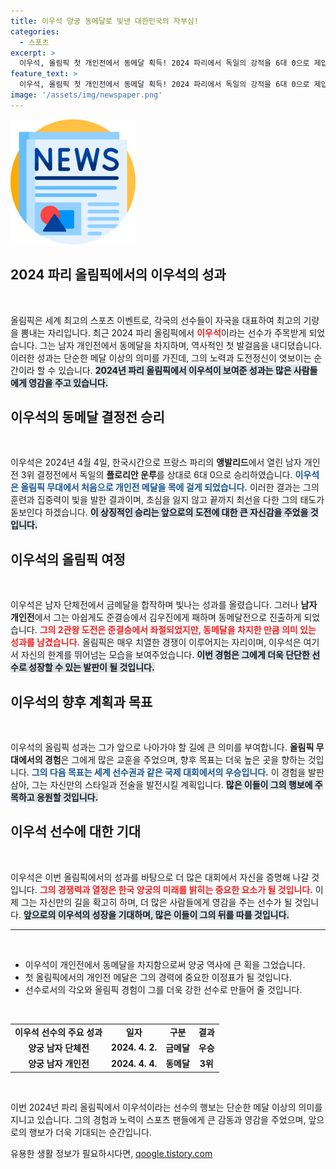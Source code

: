 ```yaml
---
title: 이우석 양궁 동메달로 빛낸 대한민국의 자부심!
categories:
  - 스포츠
excerpt: >
  이우석, 올림픽 첫 개인전에서 동메달 획득! 2024 파리에서 독일의 강적을 6대 0으로 제압하며 화려한 역사를 써내려갔습니다. 이 변화무쌍한 양궁의 세계에서 이우석의 다음 행보는?
feature_text: >
  이우석, 올림픽 첫 개인전에서 동메달 획득! 2024 파리에서 독일의 강적을 6대 0으로 제압하며 화려한 역사를 써내려갔습니다. 이 변화무쌍한 양궁의 세계에서 이우석의 다음 행보는?
image: '/assets/img/newspaper.png'
---
```


<p><img src="/assets/img/newspaper.png" alt="kimp 속보" /></p>

<h2 data-ke-size="size26">2024 파리 올림픽에서의 이우석의 성과</h2>

<p data-ke-size="size16">&nbsp;</p>

<p>올림픽은 세계 최고의 스포츠 이벤트로, 각국의 선수들이 자국을 대표하여 최고의 기량을 뽐내는 자리입니다. 최근 2024 파리 올림픽에서 <b><span style="color: #ee2323;">이우석</span></b>이라는 선수가 주목받게 되었습니다. 그는 남자 개인전에서 동메달을 차지하며, 역사적인 첫 발걸음을 내디뎠습니다. 이러한 성과는 단순한 메달 이상의 의미를 가진데, 그의 노력과 도전정신이 엿보이는 순간이라 할 수 있습니다. <b><span style="background-color: #21538527;">2024년 파리 올림픽에서 이우석이 보여준 성과는 많은 사람들에게 영감을 주고 있습니다.</span></b></p>

<h2 data-ke-size="size26">이우석의 동메달 결정전 승리</h2>

<p data-ke-size="size16">&nbsp;</p>

<p>이우석은 2024년 4월 4일, 한국시간으로 프랑스 파리의 <b>앵발리드</b>에서 열린 남자 개인전 3위 결정전에서 독일의 <b>플로리안 운루</b>를 상대로 6대 0으로 승리하였습니다. <b><span style="color: #1a5490;">이우석은 올림픽 무대에서 처음으로 개인전 메달을 목에 걸게 되었습니다.</span></b> 이러한 결과는 그의 훈련과 집중력이 빛을 발한 결과이며, 초심을 잃지 않고 끝까지 최선을 다한 그의 태도가 돋보인다 하겠습니다. <b><span style="background-color: #21538527;">이 상징적인 승리는 앞으로의 도전에 대한 큰 자신감을 주었을 것입니다.</span></b></p>

<h2 data-ke-size="size26">이우석의 올림픽 여정</h2>

<p data-ke-size="size16">&nbsp;</p>

<p>이우석은 남자 단체전에서 금메달을 합작하며 빛나는 성과를 올렸습니다. 그러나 <b>남자 개인전</b>에서 그는 아쉽게도 준결승에서 김우진에게 패하며 동메달전으로 진출하게 되었습니다. <b><span style="color: #ee2323;">그의 2관왕 도전은 준결승에서 좌절되었지만, 동메달을 차지한 만큼 의미 있는 성과를 남겼습니다.</span></b> 올림픽은 매우 치열한 경쟁이 이루어지는 자리이며, 이우석은 여기서 자신의 한계를 뛰어넘는 모습을 보여주었습니다. <b><span style="background-color: #21538527;">이번 경험은 그에게 더욱 단단한 선수로 성장할 수 있는 발판이 될 것입니다.</span></b></p>

<h2 data-ke-size="size26">이우석의 향후 계획과 목표</h2>

<p data-ke-size="size16">&nbsp;</p>

<p>이우석의 올림픽 성과는 그가 앞으로 나아가야 할 길에 큰 의미를 부여합니다. <b>올림픽 무대에서의 경험</b>은 그에게 많은 교훈을 주었으며, 향후 목표는 더욱 높은 곳을 향하는 것입니다. <b><span style="color: #1a5490;">그의 다음 목표는 세계 선수권과 같은 국제 대회에서의 우승입니다.</span></b> 이 경험을 발판 삼아, 그는 자신만의 스타일과 전술을 발전시킬 계획입니다. <b><span style="background-color: #21538527;">많은 이들이 그의 행보에 주목하고 응원할 것입니다.</span></b></p>

<h2 data-ke-size="size26">이우석 선수에 대한 기대</h2>

<p data-ke-size="size16">&nbsp;</p>

<p>이우석은 이번 올림픽에서의 성과를 바탕으로 더 많은 대회에서 자신을 증명해 나갈 것입니다. <b><span style="color: #ee2323;">그의 경쟁력과 열정은 한국 양궁의 미래를 밝히는 중요한 요소가 될 것입니다.</span></b> 이제 그는 자신만의 길을 확고히 하며, 더 많은 사람들에게 영감을 주는 선수가 될 것입니다. <b><span style="background-color: #21538527;">앞으로의 이우석의 성장을 기대하며, 많은 이들이 그의 뒤를 따를 것입니다.</span></b></p>

<hr>

<p data-ke-size="size16">&nbsp;</p>

<ul>
<li>이우석이 개인전에서 동메달을 차지함으로써 양궁 역사에 큰 획을 그었습니다.</li>
<li>첫 올림픽에서의 개인전 메달은 그의 경력에 중요한 이정표가 될 것입니다.</li>
<li>선수로서의 각오와 올림픽 경험이 그를 더욱 강한 선수로 만들어 줄 것입니다.</li>
</ul>

<p data-ke-size="size16">&nbsp;</p>

<table style="width: 100%;">
<tr>
<td style="text-align: center; height: 17px;"><b>이우석 선수의 주요 성과</b></td>
<td style="text-align: center; height: 17px;"><b>일자</b></td>
<td style="text-align: center; height: 17px;"><b>구분</b></td>
<td style="text-align: center; height: 17px;"><b>결과</b></td>
</tr>
<tr>
<td style="text-align: center; height: 17px;"><b>양궁 남자 단체전</b></td>
<td style="text-align: center; height: 17px;"><b>2024. 4. 2.</b></td>
<td style="text-align: center; height: 17px;"><b>금메달</b></td>
<td style="text-align: center; height: 17px;"><b>우승</b></td>
</tr>
<tr>
<td style="text-align: center; height: 17px;"><b>양궁 남자 개인전</b></td>
<td style="text-align: center; height: 17px;"><b>2024. 4. 4.</b></td>
<td style="text-align: center; height: 17px;"><b>동메달</b></td>
<td style="text-align: center; height: 17px;"><b>3위</b></td>
</tr>
</table> 

<p data-ke-size="size16">&nbsp;</p>

<p>이번 2024년 파리 올림픽에서 이우석이라는 선수의 행보는 단순한 메달 이상의 의미를 지니고 있습니다. 그의 경험과 노력이 스포츠 팬들에게 큰 감동과 영감을 주었으며, 앞으로의 행보가 더욱 기대되는 순간입니다.</p>
유용한 생활 정보가 필요하시다면, <a href="https://qoogle.tistory.com" rel="dofollow">qoogle.tistory.com</a>


